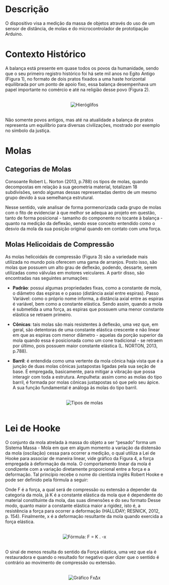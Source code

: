 # Descrição
O dispositivo visa a medição da massa de objetos através do uso de um sensor de distância, de molas e do microcontrolador de prototipação Arduino.

# Contexto Histórico
A balança está presente em quase todos os povos da humanidade, sendo que o seu primeiro registro histórico foi há sete mil anos no Egito Antigo (Figura 1), no formato de dois pratos fixados a uma haste horizontal equilibrada por um ponto de apoio fixo, essa balança desempenhava um papel importante no comércio e até na religião desse povo (Figura 2).

<br>

<div align="center">
  <img src="https://github.com/user-attachments/assets/b1bccb36-ca49-4102-8262-aab6a006f6ef" alt="Hieróglifos">
</div>

<br>

Não somente povos antigos, mas até na atualidade a balança de pratos representa um equilíbrio para diversas civilizações, mostrado por exemplo no símbolo da justiça.

# Molas
## Categorias de Molas

Consoante Robert L. Norton (2013, p.788) os tipos de molas, quando decompostas em relação à sua geometria material, totalizam 18 subdivisões, sendo algumas dessas representadas dentro de um mesmo grupo devido à sua semelhança estrutural. 

Nesse sentido, vale analisar de forma pormenorizada cada grupo de molas com o fito de evidenciar à que melhor se adequa ao projeto em questão, tanto de forma posicional - tamanho do componente no tocante à balança - quanto na medição da deflexão, sendo esse conceito entendido como o desvio da mola da sua posição original quando em contato com uma força.

## Molas Helicoidais de Compressão

As molas helicoidais de compressão (Figura 3) são a variedade mais utilizada no mundo pois oferecem uma gama de arranjos. Posto isso, são molas que possuem um alto grau de deflexão, podendo, dessarte, serem utilizadas como válvulas em motores veiculares. A partir disso, são encontradas nas seguintes arrumações:

- **Padrão**: possui algumas propriedades fixas, como a constante de mola, o diâmetro das espiras e o passo (distância axial entre espiras).
Passo Variável: como o próprio nome informa, a distância axial entre as espiras é variável, bem como a constante elástica. Sendo assim, quando a mola é submetida a uma força, as espiras que possuem uma menor constante elástica se retraem primeiro.

- **Cônicas**: tais molas são mais resistentes à deflexão, uma vez que, em geral,  são detentoras de uma constante elástica crescente e não linear em que as espiras com menor diâmetro - aquelas da porção superior da mola quando essa é posicionada como um cone tradicional - se retraem por último, pois possuem maior constante elástica (L. NORTON, 2013, p.788).

- **Barril**: é entendida como uma vertente da mola cônica haja vista que é a junção de duas molas cônicas justapostas ligadas pela sua seção de base. É empregada, basicamente, para mitigar a vibração que possa interagir com toda a estrutura.
Ampulheta: assim como as molas do tipo barril, é formada por molas cônicas justapostas só que pelo seu ápice. A sua função fundamental é análoga às molas do tipo barril.

<br>

<div align="center">
  <img src="https://github.com/user-attachments/assets/554b4bb0-efdc-4cd1-a0dd-5339a6b96801" alt="Tipos de molas">
</div>

<br>

# Lei de Hooke 

O conjunto da mola atrelada à massa do objeto a ser “pesado” forma um Sistema Massa - Mola em que em algum momento a variação da distensão da mola (oscilação) cessa para ocorrer a medição, o qual utiliza a Lei de Hooke para associar de maneira linear, vide gráfico da Figura 4, a força empregada à deformação da mola. O comportamento linear da mola é condizente com a variação diretamente proporcional entre a força e a deformação. Tal princípio recebe o nome do cientista inglês Robert Hooke e pode ser definido pela fórmula a seguir:

Onde F é a força, a qual será de compressão ou extensão a depender da categoria da mola, já K é a constante elástica da mola que é dependente do material constituinte da mola, das suas dimensões e do seu formato Desse modo, quanto maior a constante elástica maior a rigidez, isto é, a resistência a força para ocorrer a deformação (HALLIDAY; RESNICK, 2012, p. 154). Finalmente, x é a deformação resultante da mola quando exercida a força elástica.

<br>

<div align="center">
  <img src="https://github.com/user-attachments/assets/3e0de02c-1867-44eb-81c1-5438521a9f5a" alt="Fórmula: F = K . -x">
</div>

<br>

O sinal de menos resulta do sentido da Força elástica, uma vez que ela é restauradora e quando o resultado for negativo quer dizer que o sentido é contrário ao movimento de compressão ou extensão.

<br>

<div align="center">
  <img src="https://github.com/user-attachments/assets/9a25b42a-d095-4383-a28f-1223751b8a78" alt="Gráfico FxΔx">
</div>

<br>
